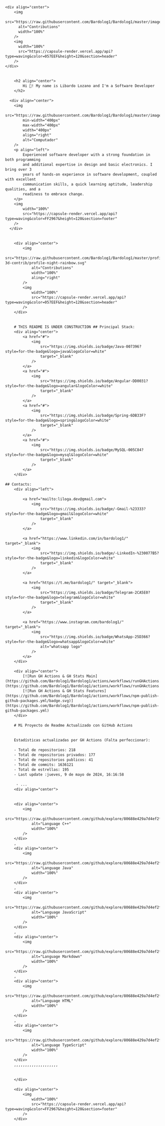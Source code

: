 
    <div align="center">
        <img
          src="https://raw.githubusercontent.com/Bardolog1/Bardolog1/master/images/Bannerdeveloper.gif"
          alt="Contributions"
          width="100%"
        />
        <img
          width="100%"
          src="https://capsule-render.vercel.app/api?type=waving&color=057EEF&height=120&section=header"
        />
    </div>
    
    
        <h2 align="center">
            Hi 👋! My name is Libardo Lozano and I'm a Software Developer
        </h2>
      
      <div align="center">
        <img
            src="https://raw.githubusercontent.com/Bardolog1/Bardolog1/master/images/dev1.png"
            min-width="400px"
            max-width="400px"
            width="400px"
            align="right"
            alt="Computador"
        />
        <p align="left">
            Experienced software developer with a strong foundation in both programming
            and additional expertise in design and basic electronics. I bring over 3
            years of hands-on experience in software development, coupled with excellent
            communication skills, a quick learning aptitude, leadership qualities, and a
            readiness to embrace change.
        </p>
        <img
            width="100%"
            src="https://capsule-render.vercel.app/api?type=waving&color=FF2967&height=120&section=footer"
        />
      </div>
    
    
        <div align="center">
            <img
                src="https://raw.githubusercontent.com/Bardolog1/Bardolog1/master/profile-3d-contrib/profile-night-rainbow.svg"
                alt="Contributions"
                width="100%"
                aling="right"
            />
            <img
                width="100%"
                src="https://capsule-render.vercel.app/api?type=waving&color=057EEF&height=120&section=header"
            />
        </div>
    
    
        # THIS README IS UNDER CONSTRUCTION ## Principal Stack:
        <div aling="center">
            <a href="#">
                <img
                    src="https://img.shields.io/badge/Java-007396?style=for-the-badge&logo=java&logoColor=white"
                    target="_blank"
                />
            </a>
            <a href="#">
                <img
                    src="https://img.shields.io/badge/Angular-DD0031?style=for-the-badge&logo=angular&logoColor=white"
                    target="_blank"
                />
            </a>
            <a href="#">
                <img
                    src="https://img.shields.io/badge/Spring-6DB33F?style=for-the-badge&logo=spring&logoColor=white"
                    target="_blank"
                />
            </a>
            <a href="#">
                <img
                    src="https://img.shields.io/badge/MySQL-005C84?style=for-the-badge&logo=mysql&logoColor=white"
                    target="_blank"
                />
            </a>
        </div>    
    
    ## Contacts:
        <div align="left">
        
            <a href="mailto:liloga.dev@gmail.com">
                <img
                    src="https://img.shields.io/badge/-Gmail-%23333?style=for-the-badge&logo=gmail&logoColor=white"
                    target="_blank"
                />
            </a>
            
            <a href="https://www.linkedin.com/in/bardolog1/" target="_blank">
                <img
                    src="https://img.shields.io/badge/-LinkedIn-%230077B5?style=for-the-badge&logo=linkedin&logoColor=white"
                    target="_blank"
                />
            </a>
            
            <a href="https://t.me/bardolog1/" target="_blank">
                <img
                    src="https://img.shields.io/badge/Telegram-2CA5E0?style=for-the-badge&logo=telegram&logoColor=white"
                    target="_blank"
                />
            </a>
            
            <a href="https://www.instagram.com/bardolog1/" target="_blank">
                <img
                    src="https://img.shields.io/badge/WhatsApp-25D366?style=for-the-badge&logo=whatsapp&logoColor=white"
                    alt="whatsapp logo"
                />
            </a>
        </div>
    
        <div align="center"> 
            [![Run GH Actions & GH Stats Main](https://github.com/Bardolog1/Bardolog1/actions/workflows/runGHActions.yml/badge.svg)](https://github.com/Bardolog1/Bardolog1/actions/workflows/runGHActions.yml)    
            [![Run GH Actions & GH Stats Features](https://github.com/Bardolog1/Bardolog1/actions/workflows/npm-publish-github-packages.yml/badge.svg)](https://github.com/Bardolog1/Bardolog1/actions/workflows/npm-publish-github-packages.yml) 
        </div>
        
        # Mi Proyecto de Readme Actualizado con GitHub Actions
         
             
        Estadísticas actualizadas por GH Actions (Falta perfeccionar):
         
        - Total de repositorios: 218
        - Total de repositorios privados: 177
        - Total de repositorios publicos: 41
        - Total de commits: 1636121 
        - Total de estrellas: 195
        - Last update :jueves, 9 de mayo de 2024, 16:16:58
     
         - ...
        <div align="center">
            
    
        <div align="center">
            <img
                src="https://raw.githubusercontent.com/github/explore/80688e429a7d4ef2fca1e82350fe8e3517d3494d/topics/C++/C++.png"
                alt="Language C++"
                width="100%"
            />
        </div>
        ,
        <div align="center">
            <img
                src="https://raw.githubusercontent.com/github/explore/80688e429a7d4ef2fca1e82350fe8e3517d3494d/topics/Java/Java.png"
                alt="Language Java"
                width="100%"
            />
        </div>
        ,
        <div align="center">
            <img
                src="https://raw.githubusercontent.com/github/explore/80688e429a7d4ef2fca1e82350fe8e3517d3494d/topics/JavaScript/JavaScript.png"
                alt="Language JavaScript"
                width="100%"
            />
        </div>
        ,
        <div align="center">
            <img
                src="https://raw.githubusercontent.com/github/explore/80688e429a7d4ef2fca1e82350fe8e3517d3494d/topics/Markdown/Markdown.png"
                alt="Language Markdown"
                width="100%"
            />
        </div>
        ,
        <div align="center">
            <img
                src="https://raw.githubusercontent.com/github/explore/80688e429a7d4ef2fca1e82350fe8e3517d3494d/topics/HTML/HTML.png"
                alt="Language HTML"
                width="100%"
            />
        </div>
        ,
        <div align="center">
            <img
                src="https://raw.githubusercontent.com/github/explore/80688e429a7d4ef2fca1e82350fe8e3517d3494d/topics/TypeScript/TypeScript.png"
                alt="Language TypeScript"
                width="100%"
            />
        </div>
        ,,,,,,,,,,,,,,,,,,,,
    
    
        </div>    
    
        <div align="center">
            <img
                width="100%"
                src="https://capsule-render.vercel.app/api?type=waving&color=FF2967&height=120&section=footer"
            />
        </div>
    